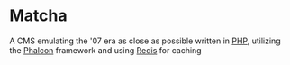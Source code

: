 # Matcha

A CMS emulating the '07 era as close as possible written in [PHP](https://github.com/codeguy/php-the-right-way), utilizing the [Phalcon](https://github.com/phalcon/cphalcon) framework and using [Redis](https://github.com/antirez/redis) for caching
